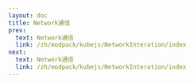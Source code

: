 ```yaml
---
layout: doc
title: Network通信
prev:
  text: Network通信
  link: /zh/modpack/kubejs/NetworkInteration/index
next:
  text: Network通信
  link: /zh/modpack/kubejs/NetworkInteration/index
---
```


